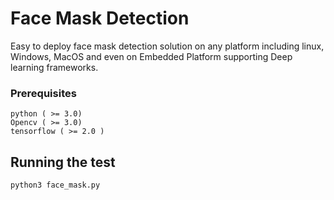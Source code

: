 # Face Mask Detection

Easy to deploy face mask detection solution on any platform including linux, Windows, MacOS and even on Embedded Platform supporting Deep learning frameworks.

### Prerequisites

```
python ( >= 3.0)
Opencv ( >= 3.0)
tensorflow ( >= 2.0 )

```

## Running the test

```
python3 face_mask.py

```
